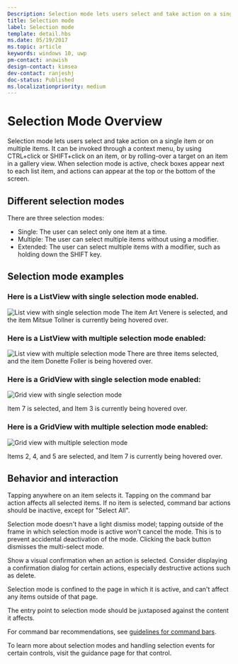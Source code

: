 ```yaml
---
Description: Selection mode lets users select and take action on a single item or multiple items.
title: Selection mode
label: Selection mode
template: detail.hbs
ms.date: 05/19/2017
ms.topic: article
keywords: windows 10, uwp
pm-contact: anawish
design-contact: kimsea
dev-contact: ranjeshj
doc-status: Published
ms.localizationpriority: medium
---
```

# Selection Mode Overview

Selection mode lets users select and take action on a single item or on multiple items. It can be invoked through a context menu, by using CTRL+click or SHIFT+click on an item, or by rolling-over a target on an item in a gallery view. When selection mode is active, check boxes appear next to each list item, and actions can appear at the top or the bottom of the screen.

## Different selection modes
There are three selection modes:

- Single: The user can select only one item at a time.
- Multiple: The user can select multiple items without using a modifier.
- Extended: The user can select multiple items with a modifier, such as holding down the SHIFT key.

## Selection mode examples
### Here is a ListView with single selection mode enabled.
![List view with single selection mode](images/listview-selection-single.png)
The item Art Venere is selected, and the item Mitsue Tollner is currently being hovered over.

### Here is a ListView with multiple selection mode enabled:
![List view with multiple selection mode](images/listview-selection-multiple.png)
There are three items selected, and the item Donette Foller is being hovered over.

### Here is a GridView with single selection mode enabled:
![Grid view with single selection mode](images/gridview-selection-single.png)

Item 7 is selected, and Item 3 is currently being hovered over.

### Here is a GridView with multiple selection mode enabled:
![Grid view with multiple selection mode](images/gridview-selection-multiple.png)

Items 2, 4, and 5 are selected, and Item 7 is currently being hovered over.

## Behavior and interaction
Tapping anywhere on an item selects it. Tapping on the command bar action affects all selected items. If no item is selected, command bar actions should be inactive, except for "Select All".

Selection mode doesn't have a light dismiss model; tapping outside of the frame in which selection mode is active won't cancel the mode. This is to prevent accidental deactivation of the mode. Clicking the back button dismisses the multi-select mode.

Show a visual confirmation when an action is selected. Consider displaying a confirmation dialog for certain actions, especially destructive actions such as delete.

Selection mode is confined to the page in which it is active, and can't affect any items outside of that page.

The entry point to selection mode should be juxtaposed against the content it affects.

For command bar recommendations, see [guidelines for command bars](app-bars.md).

To learn more about selection modes and handling selection events for certain controls, visit the guidance page for that control.
